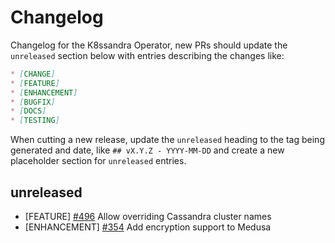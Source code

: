 # Changelog

Changelog for the K8ssandra Operator, new PRs should update the `unreleased` section below with entries describing the changes like:

```markdown
* [CHANGE]
* [FEATURE]
* [ENHANCEMENT]
* [BUGFIX]
* [DOCS]
* [TESTING]
```

When cutting a new release, update the `unreleased` heading to the tag being generated and date, like `## vX.Y.Z - YYYY-MM-DD` and create a new placeholder section for  `unreleased` entries.

## unreleased

* [FEATURE] [#496](https://github.com/k8ssandra/k8ssandra-operator/issues/496) Allow overriding Cassandra cluster names
* [ENHANCEMENT] [#354](https://github.com/k8ssandra/k8ssandra-operator/issues/354) Add encryption support to Medusa

